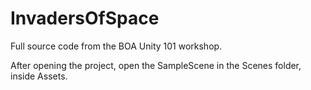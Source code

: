 # InvadersOfSpace
Full source code from the BOA Unity 101 workshop.

After opening the project, open the SampleScene in the Scenes folder, inside Assets.
